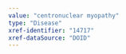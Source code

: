 ```yaml
---
value: "centronuclear myopathy"
type: "Disease"
xref-identifier: "14717"
xref-dataSource: "DOID"
---
```

